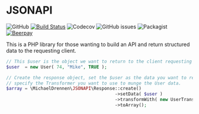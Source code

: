 # JSONAPI
![GitHub](https://img.shields.io/github/license/michaeldrennen/jsonapi) [![Build Status](https://travis-ci.org/michaeldrennen/JSONAPI.svg?branch=master)](https://travis-ci.org/michaeldrennen/JSONAPI) ![Codecov](https://img.shields.io/codecov/c/github/michaeldrennen/jsonapi) ![GitHub issues](https://img.shields.io/github/issues/michaeldrennen/jsonapi) ![Packagist](https://img.shields.io/packagist/dt/michaeldrennen/jsonapi) [![Beerpay](https://beerpay.io/michaeldrennen/JSONAPI/badge.svg)](https://beerpay.io/michaeldrennen/JSONAPI) 

This is a PHP library for those wanting to build an API and return structured data to the requesting client.
```php
// This $user is the object we want to return to the client requesting the User data.
$user  = new User( 74, "Mike", TRUE );

// Create the response object, set the $user as the data you want to return, and 
// specify the Transformer you want to use to munge the User data. 
$array = \MichaelDrennen\JSONAPI\Response::create()
                                         ->setData( $user )
                                         ->transformWith( new UserTransformer() )
                                         ->toArray();

```